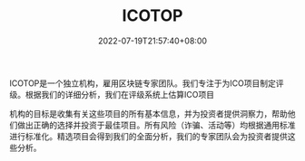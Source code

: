 ﻿---
weight: 
title: "ICOTOP"
description: "ICOTOP是一个独立机构，雇用区块链专家团队"
date: 2022-07-19T21:57:40+08:00
lastmod: 2022-07-19T16:45:40+08:00
draft: false
authors: ["浮尘"]
featuredImage: "icotop.jpg"
link: "https://icotop.io/"
tags: ["数据收集","ICOTOP"]
categories: ["navigation"]
navigation: ["数据收集"]
lightgallery: true
toc: true
pinned: false
recommend: false
recommend1: false
---
ICOTOP是一个独立机构，雇用区块链专家团队。我们专注于为ICO项目制定评级。根据我们的详细分析，我们在评级系统上估算ICO项目

机构的目标是收集有关这些项目的所有基本信息，并为投资者提供洞察力，帮助他们做出正确的选择并投资于最佳项目。所有风险（诈骗、活动等）均根据通用标准进行标准化。精选项目会得到我们的全面分析，我们的专家团队会为投资者提供这些分析。